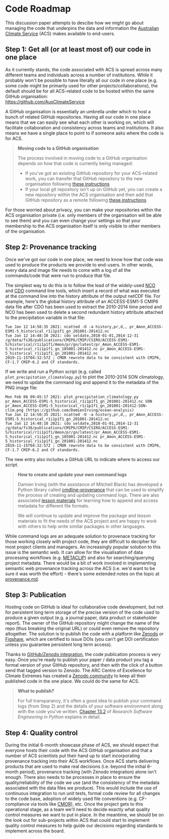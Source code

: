 # Code Roadmap

This discussion paper attempts to descibe how we might go about
managing the code that underpins the data and information the
[Australian Climate Service](https://www.acs.gov.au/) (ACS) makes available to end-users. 

## Step 1: Get all (or at least most of) our code in one place

As it currently stands,
the code associated with ACS is spread across
many different teams and individuals across a number of institutions.
While it probably won't be possible to have literally all our code in one place
(e.g. some code might be primarily used for other projects/collaborations),
the default should be for all ACS-related code to be hosted within the same GitHub organisation:  
https://github.com/AusClimateService

A GitHub organisation is essentially an umbrella under which to host a bunch of related GitHub repositories.
Having all our code in one place means that we can easily see what each other is working on,
which will facilitate collaboration and consistency across teams and institutions.
It also means we have a single place to point to if someone asks where the code is for ACS.

> **Moving code to a GitHub organisation**
>
> The process involved in moving code to a GitHub organisation
> depends on how that code is currently being managed:
> - If you've got an existing GitHub repository for your ACS-related work,
> you can transfer that GitHub repository to the new organisation following
> [these instructions](https://docs.github.com/en/github/administering-a-repository/transferring-a-repository)
> - If your local git repository isn't up on GitHub yet,
> you can create a new repository within the ACS organisation
> and then add that GitHub repository as a remote
> following [these instructions](https://docs.github.com/en/github/getting-started-with-github/managing-remote-repositories)

For those worried about privacy,
you can make your repositories within the ACS organisation private
(i.e. only members of the organisation will be able to see them)
and you can even change your settings so that your membership to the ACS organisation itself 
is only visible to other members of the organisation.

## Step 2: Provenance tracking

Once we've got our code in one place,
we need to know how that code was used to produce the products we provide to end-users.
In other words,
every data and image file needs to come with a log of all the commands/code
that were run to produce that file.

The simplest way to do this is to follow the lead of the widely-used
[NCO](http://nco.sourceforge.net/) and [CDO](https://code.mpimet.mpg.de/projects/cdo) command line tools,
which insert a record of what was executed at the command line
into the history attribute of the output netCDF file.
For example, here's the global history attribute of an ACCESS-ESM1-5 CMIP6 data file
after CDO has been used to extract the 2010-2014 time period 
and NCO has been used to delete a second redundant history attribute
attached to the precipitation variable in that file:

```text
Tue Jan 12 14:50:35 2021: ncatted -O -a history,pr,d,, pr_Amon_ACCESS-ESM1-5_historical_r1i1p1f1_gn_201001-201412.nc
Tue Jan 12 14:48:10 2021: cdo seldate,2010-01-01,2014-12-31 /g/data/fs38/publications/CMIP6/CMIP/CSIRO/ACCESS-ESM1-5/historical/r1i1p1f1/Amon/pr/gn/latest/pr_Amon_ACCESS-ESM1-5_historical_r1i1p1f1_gn_185001-201412.nc pr_Amon_ACCESS-ESM1-5_historical_r1i1p1f1_gn_201001-201412.nc
2019-11-15T04:32:57Z ; CMOR rewrote data to be consistent with CMIP6, CF-1.7 CMIP-6.2 and CF standards.
```

If we write and run a Python script (e.g. called `plot_precipitation_climatology.py`) to plot the 2010-2014 SON climatology,
we need to update the command log and append it to the metadata of the PNG image file:

```text
Mon Feb 08 09:45:17 2021: plot_precipitation_climatology.py pr_Amon_ACCESS-ESM1-5_historical_r1i1p1f1_gn_201001-201412.nc SON pr_Amon_ACCESS-ESM1-5_historical_r1i1p1f1_gn_201001-201412-SON-clim.png (https://github.com/DamienIrving/ocean-analysis)
Tue Jan 12 14:50:35 2021: ncatted -O -a history,pr,d,, pr_Amon_ACCESS-ESM1-5_historical_r1i1p1f1_gn_201001-201412.nc
Tue Jan 12 14:48:10 2021: cdo seldate,2010-01-01,2014-12-31 /g/data/fs38/publications/CMIP6/CMIP/CSIRO/ACCESS-ESM1-5/historical/r1i1p1f1/Amon/pr/gn/latest/pr_Amon_ACCESS-ESM1-5_historical_r1i1p1f1_gn_185001-201412.nc pr_Amon_ACCESS-ESM1-5_historical_r1i1p1f1_gn_201001-201412.nc
2019-11-15T04:32:57Z ; CMOR rewrote data to be consistent with CMIP6, CF-1.7 CMIP-6.2 and CF standards.
```

The new entry also includes a GitHub URL to indicate where to access our script.

> **How to create and update your own command logs**
>
> Damien Irving (with the assistance of Mitchell Black) has developed
> a Python library called [cmdline-provenance](https://cmdline-provenance.readthedocs.io/en/latest/) 
> that can be used to simplify the process of creating and updating command logs.
> There are also associated [lesson materials](https://carpentrieslab.github.io/python-aos-lesson/09-provenance/index.html)
> for learning how to append and access metadata for different file formats.
>
> We will continue to update and improve the package and lesson materials to fit the needs of the ACS project
> and are happy to work with others to help write similar packages in other languages.

While command logs are an adequate solution to provenace tracking for those working closely with project code,
they are difficult to decipher for most project clients and managers.
An increasingly popular solution to this issue is the semantic web.
It can allow for the visualisation of data processing workflows (e.g. [METACLIP](http://www.metaclip.org/))
and also for searching/querying project metadata.
There would be a bit of work involved in implementing semantic web provenance tracking across the ACS
(i.e. we'd want to be sure it was worth the effort) - there's some extended notes on the topic at
[provenance.md](https://github.com/AusClimateService/code-roadmap/blob/main/provenance.md).

## Step 3: Publication

Hosting code on GitHub is ideal for collaborative code development,
but not for persistent long term storage of the precise version of the code
used to produce a given output (e.g. a journal paper, data product or stakeholder report).
The owner of the GitHub repository might change the name of the repo
(thus breaking the original URL)
or could even remove the repository altogether.
The solution is to publish the code with a platform like
[Zenodo](https://zenodo.org/) or [Figshare](https://figshare.com/),
which are certified to issue DOIs
(you can't get DOI certification unless you guarantee persistent long term access).

Thanks to [GitHub/Zenodo integration](https://guides.github.com/activities/citable-code/),
the code publication process is very easy.
Once you're ready to publish your paper / data product
you tag a formal version of your GitHub repository,
and then with the click of a button send that tagged version to Zenodo.
The ARC Centre of Excellence for Climate Extremes has created a
[Zenodo community](https://zenodo.org/communities/arc-coe-clex/)
to keep all their published code in the one place.
We could do the same for ACS.

> **What to publish?**
> 
> For full transparancy,
> it's often a good idea to publish your command logs (from Step 2)
> and the details of your software environment along with the code you've written.
> [Chapter 13.2](https://merely-useful.tech/py-rse/provenance.html#provenance-code)
> of *Research Software Engineering in Python* explains in detail.

## Step 4: Quality control

During the initial 6-month showcase phase of ACS,
we should expect that everyone hosts their code with the ACS GitHub organisation
and that a number of ACS scientists put their hand up
to start incorporating provenance tracking into their ACS workflows.
Once ACS starts delivering products that are used to make real decisions
(i.e. beyond the initial 6-month period),
provenance tracking (with Zenodo integration) alone isn't enough.
There also needs to be processes in place to ensure the quality/reliability of the code we use
(and the consistency of the metadata associated with the data files we produce).
This would include the use of continuous integration to run unit tests,
formal code review for all changes to the code base,
adoption of widely used file conventions
(e.g. CF-compliance via tools like [CMOR](https://cmor.llnl.gov/)), etc.
Once the project gets to this operational stage,
as a team we'll need to decide exactly what quality control measures we want to put in place.
In the meantime,
we should be on the look out for sub-projects within ACS
that could start to implement quality control measures to help guide
our decisions regarding standards to implement across the board.
